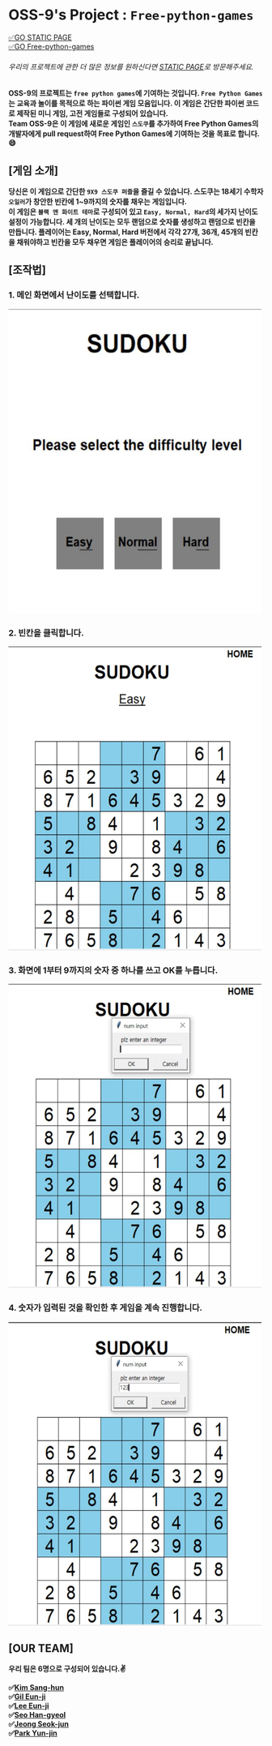 # OSS-9's Project : `Free-python-games`
[&#9989;GO STATIC PAGE](https://20-2-skku-oss.github.io/2020-2-OSS-9/)<br>
[&#9989;GO Free-python-games](https://github.com/20-2-SKKU-OSS/free-python-games)
###### 우리의 프로젝트에 관한 더 많은 정보를 원하신다면 [STATIC PAGE](https://20-2-skku-oss.github.io/2020-2-OSS-9/)로 방문해주세요.<br>

**OSS-9의 프로젝트는 `free python games`에 기여하는 것입니다. `Free Python Games` 는 교육과 놀이를 목적으로 하는 파이썬 게임 모음입니다. 이 게임은 간단한 파이썬 코드로 제작된 미니 게임, 고전 게임들로 구성되어 있습니다.<br>
Team OSS-9은 이 게임에 새로운 게임인 `스도쿠`를 추가하여 Free Python Games의 개발자에게 pull request하여 Free Python Games에 기여하는 것을 목표로 합니다. :smile:**

## [게임 소개]
**당신은 이 게임으로 간단한 `9X9 스도쿠 퍼즐`을 즐길 수 있습니다. 스도쿠는 18세기 수학자 `오일러`가 창안한 빈칸에 1~9까지의 숫자를 채우는 게임입니다.<br>
이 게임은 `블랙 앤 화이트 테마`로 구성되어 있고 `Easy, Normal, Hard`의 세가지 난이도 설정이 가능합니다. 세 개의 난이도는 모두 랜덤으로 숫자를 생성하고 랜덤으로 빈칸을 만듭니다. 플레이어는 Easy, Normal, Hard 버전에서 각각 27개, 36개, 45개의 빈칸을 채워야하고 빈칸을 모두 채우면 게임은 플레이어의 승리로 끝납니다.**

## [조작법]
### 1. 메인 화면에서 난이도를 선택합니다.
<img src="./Image/스도쿠1.JPG" width="500" height="600">

### 2. 빈칸을 클릭합니다.
<img src="./Image/스도쿠2.JPG" width="500" height="600">

### 3. 화면에 1부터 9까지의 숫자 중 하나를 쓰고 OK를 누릅니다.
<img src="./Image/3.JPG" width="500" height="600">

### 4. 숫자가 입력된 것을 확인한 후 게임을 계속 진행합니다.
<img src="./Image/4.JPG" width="500" height="600">

## [OUR TEAM]
**우리 팀은 6명으로 구성되어 있습니다.&#9996;** <br>

**&#9989;[Kim Sang-hun](https://github.com/baldwinIV)<br>
&#9989;[Gil Eun-ji](https://github.com/EunJiGil)<br>
&#9989;[Lee Eun-ji](https://github.com/eunji0123)<br>
&#9989;[Seo Han-gyeol](https://github.com/Seo-han-gyeol)<br>
&#9989;[Jeong Seok-jun](https://github.com/June1010)<br>
&#9989;[Park Yun-jin](https://github.com/younjin0520)<br>**
